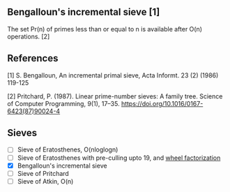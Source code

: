 ## Bengalloun's incremental sieve [1]
  The set Pr(n) of primes less than or equal to n is available after O(n) operations. [2]

## References

[1] S. Bengalloun, An incremental primal sieve, Acta Informt. 23 (2) (1986) 119-125

[2] Pritchard, P. (1987). Linear prime-number sieves: A family tree. Science of Computer Programming, 9(1), 17–35. https://doi.org/10.1016/0167-6423(87)90024-4

## Sieves
- [ ] Sieve of Eratosthenes, O(nloglogn)
- [ ] Sieve of Eratosthenes with pre-culling upto 19, and [wheel factorization](https://en.wikipedia.org/wiki/Wheel_factorization)
- [x] Bengalloun's incremental sieve
- [ ] Sieve of Pritchard
- [ ] Sieve of Atkin, O(n)
